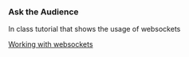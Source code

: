 ### Ask the Audience

In class tutorial that shows the usage of websockets

[Working with websockets](https://github.com/turingschool/lesson_plans/blob/master/ruby_04-apis_and_scalability/websockets_workshop.markdown)
